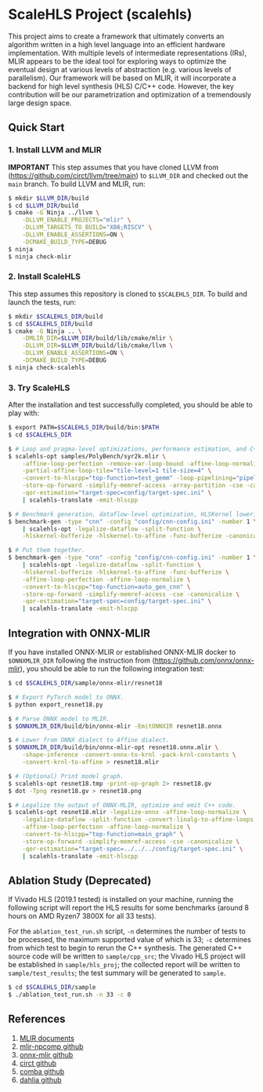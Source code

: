 # ScaleHLS Project (scalehls)

This project aims to create a framework that ultimately converts an algorithm written in a high level language into an efficient hardware implementation. With multiple levels of intermediate representations (IRs), MLIR appears to be the ideal tool for exploring ways to optimize the eventual design at various levels of abstraction (e.g. various levels of parallelism). Our framework will be based on MLIR, it will incorporate a backend for high level synthesis (HLS) C/C++ code. However, the key contribution will be our parametrization and optimization of a tremendously large design space.

## Quick Start
### 1. Install LLVM and MLIR
**IMPORTANT** This step assumes that you have cloned LLVM from (https://github.com/circt/llvm/tree/main) to `$LLVM_DIR` and checked out the `main` branch. To build LLVM and MLIR, run:
```sh
$ mkdir $LLVM_DIR/build
$ cd $LLVM_DIR/build
$ cmake -G Ninja ../llvm \
    -DLLVM_ENABLE_PROJECTS="mlir" \
    -DLLVM_TARGETS_TO_BUILD="X86;RISCV" \
    -DLLVM_ENABLE_ASSERTIONS=ON \
    -DCMAKE_BUILD_TYPE=DEBUG
$ ninja
$ ninja check-mlir
```

### 2. Install ScaleHLS
This step assumes this repository is cloned to `$SCALEHLS_DIR`. To build and launch the tests, run:
```sh
$ mkdir $SCALEHLS_DIR/build
$ cd $SCALEHLS_DIR/build
$ cmake -G Ninja .. \
    -DMLIR_DIR=$LLVM_DIR/build/lib/cmake/mlir \
    -DLLVM_DIR=$LLVM_DIR/build/lib/cmake/llvm \
    -DLLVM_ENABLE_ASSERTIONS=ON \
    -DCMAKE_BUILD_TYPE=DEBUG
$ ninja check-scalehls
```

### 3. Try ScaleHLS
After the installation and test successfully completed, you should be able to play with:
```sh
$ export PATH=$SCALEHLS_DIR/build/bin:$PATH
$ cd $SCALEHLS_DIR

$ # Loop and pragma-level optimizations, performance estimation, and C++ code generation.
$ scalehls-opt samples/PolyBench/syr2k.mlir \
    -affine-loop-perfection -remove-var-loop-bound -affine-loop-normalize \
    -partial-affine-loop-tile="tile-level=1 tile-size=4" \
    -convert-to-hlscpp="top-function=test_gemm" -loop-pipelining="pipeline-level=1" \
    -store-op-forward -simplify-memref-access -array-partition -cse -canonicalize \
    -qor-estimation="target-spec=config/target-spec.ini" \
    | scalehls-translate -emit-hlscpp

$ # Benchmark generation, dataflow-level optimization, HLSKernel lowering and bufferization.
$ benchmark-gen -type "cnn" -config "config/cnn-config.ini" -number 1 \
    | scalehls-opt -legalize-dataflow -split-function \
    -hlskernel-bufferize -hlskernel-to-affine -func-bufferize -canonicalize

$ # Put them together.
$ benchmark-gen -type "cnn" -config "config/cnn-config.ini" -number 1 \
    | scalehls-opt -legalize-dataflow -split-function \
    -hlskernel-bufferize -hlskernel-to-affine -func-bufferize \
    -affine-loop-perfection -affine-loop-normalize \
    -convert-to-hlscpp="top-function=auto_gen_cnn" \
    -store-op-forward -simplify-memref-access -cse -canonicalize \
    -qor-estimation="target-spec=config/target-spec.ini" \
    | scalehls-translate -emit-hlscpp
```

## Integration with ONNX-MLIR
If you have installed ONNX-MLIR or established ONNX-MLIR docker to `$ONNXMLIR_DIR` following the instruction from (https://github.com/onnx/onnx-mlir), you should be able to run the following integration test:
```sh
$ cd $SCALEHLS_DIR/sample/onnx-mlir/resnet18

$ # Export PyTorch model to ONNX.
$ python export_resnet18.py

$ # Parse ONNX model to MLIR.
$ $ONNXMLIR_DIR/build/bin/onnx-mlir -EmitONNXIR resnet18.onnx

$ # Lower from ONNX dialect to Affine dialect.
$ $ONNXMLIR_DIR/build/bin/onnx-mlir-opt resnet18.onnx.mlir \
    -shape-inference -convert-onnx-to-krnl -pack-krnl-constants \
    -convert-krnl-to-affine > resnet18.mlir

$ # (Optional) Print model graph.
$ scalehls-opt resnet18.tmp -print-op-graph 2> resnet18.gv
$ dot -Tpng resnet18.gv > resnet18.png

$ # Legalize the output of ONNX-MLIR, optimize and emit C++ code.
$ scalehls-opt resnet18.mlir -legalize-onnx -affine-loop-normalize \
    -legalize-dataflow -split-function -convert-linalg-to-affine-loops \
    -affine-loop-perfection -affine-loop-normalize \
    -convert-to-hlscpp="top-function=main_graph" \
    -store-op-forward -simplify-memref-access -cse -canonicalize \
    -qor-estimation="target-spec=../../../config/target-spec.ini" \
    | scalehls-translate -emit-hlscpp
```

## Ablation Study (Deprecated)
If Vivado HLS (2019.1 tested) is installed on your machine, running the following script will report the HLS results for some benchmarks (around 8 hours on AMD Ryzen7 3800X for all 33 tests).

For the `ablation_test_run.sh` script, `-n` determines the number of tests to be processed, the maximum supported value of which is 33; `-c` determines from which test to begin to rerun the C++ synthesis. The generated C++ source code will be written to `sample/cpp_src`; the Vivado HLS project will be established in `sample/hls_proj`; the collected report will be written to `sample/test_results`; the test summary will be generated to `sample`.
```sh
$ cd $SCALEHLS_DIR/sample
$ ./ablation_test_run.sh -n 33 -c 0
```

## References
1. [MLIR documents](https://mlir.llvm.org)
2. [mlir-npcomp github](https://github.com/llvm/mlir-npcomp)
3. [onnx-mlir github](https://github.com/onnx/onnx-mlir)
4. [circt github](https://github.com/llvm/circt)
5. [comba github](https://github.com/zjru/COMBA)
6. [dahlia github](https://github.com/cucapra/dahlia)
